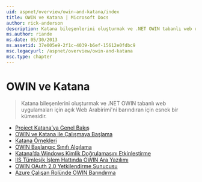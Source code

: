 ```yaml
---
uid: aspnet/overview/owin-and-katana/index
title: OWIN ve Katana | Microsoft Docs
author: rick-anderson
description: Katana bileşenlerini oluşturmak ve .NET OWIN tabanlı web uygulamaları için açık Web Arabirimi'ni barındıran için esnek bir kümesidir.
ms.author: riande
ms.date: 05/30/2013
ms.assetid: 37e005e9-2f1c-4039-b6ef-15612e0fdbc9
msc.legacyurl: /aspnet/overview/owin-and-katana
msc.type: chapter
---
```

<a name="owin-and-katana"></a>OWIN ve Katana
====================
> Katana bileşenlerini oluşturmak ve .NET OWIN tabanlı web uygulamaları için açık Web Arabirimi'ni barındıran için esnek bir kümesidir.


- [Project Katana’ya Genel Bakış](an-overview-of-project-katana.md)
- [OWIN ve Katana ile Çalışmaya Başlama](getting-started-with-owin-and-katana.md)
- [Katana Örnekleri](katana-samples.md)
- [OWIN Başlangıç Sınıfı Algılama](owin-startup-class-detection.md)
- [Katana’da Windows Kimlik Doğrulamasını Etkinleştirme](enabling-windows-authentication-in-katana.md)
- [IIS Tümleşik İşlem Hattında OWIN Ara Yazılımı](owin-middleware-in-the-iis-integrated-pipeline.md)
- [OWIN OAuth 2.0 Yetkilendirme Sunucusu](owin-oauth-20-authorization-server.md)
- [Azure Çalışan Rolünde OWIN Barındırma](host-owin-in-an-azure-worker-role.md)
